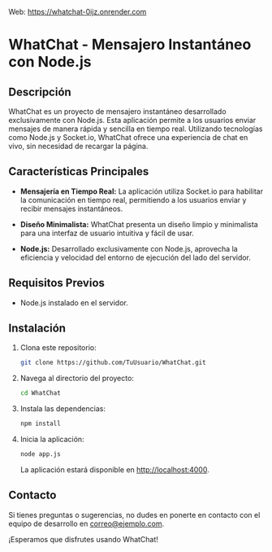 Web: https://whatchat-0ijz.onrender.com
# WhatChat - Mensajero Instantáneo con Node.js

## Descripción

WhatChat es un proyecto de mensajero instantáneo desarrollado exclusivamente con Node.js. Esta aplicación permite a los usuarios enviar mensajes de manera rápida y sencilla en tiempo real. Utilizando tecnologías como Node.js y Socket.io, WhatChat ofrece una experiencia de chat en vivo, sin necesidad de recargar la página.

## Características Principales

- **Mensajería en Tiempo Real:** La aplicación utiliza Socket.io para habilitar la comunicación en tiempo real, permitiendo a los usuarios enviar y recibir mensajes instantáneos.

- **Diseño Minimalista:** WhatChat presenta un diseño limpio y minimalista para una interfaz de usuario intuitiva y fácil de usar.

- **Node.js:** Desarrollado exclusivamente con Node.js, aprovecha la eficiencia y velocidad del entorno de ejecución del lado del servidor.

## Requisitos Previos

- Node.js instalado en el servidor.

## Instalación

1. Clona este repositorio:

   ```bash
   git clone https://github.com/TuUsuario/WhatChat.git
   ```

2. Navega al directorio del proyecto:

   ```bash
   cd WhatChat
   ```

3. Instala las dependencias:

   ```bash
   npm install
   ```

4. Inicia la aplicación:

   ```bash
   node app.js
   ```

   La aplicación estará disponible en [http://localhost:4000](http://localhost:4000).

## Contacto

Si tienes preguntas o sugerencias, no dudes en ponerte en contacto con el equipo de desarrollo en [correo@ejemplo.com](mailto:correo@ejemplo.com).

¡Esperamos que disfrutes usando WhatChat!
